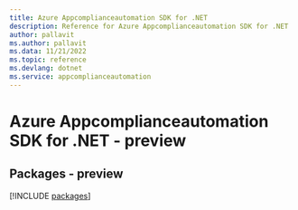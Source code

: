 ```yaml
---
title: Azure Appcomplianceautomation SDK for .NET
description: Reference for Azure Appcomplianceautomation SDK for .NET
author: pallavit
ms.author: pallavit
ms.data: 11/21/2022
ms.topic: reference
ms.devlang: dotnet
ms.service: appcomplianceautomation
---
```

# Azure Appcomplianceautomation SDK for .NET - preview
## Packages - preview
[!INCLUDE [packages](appcomplianceautomation-index.md)]